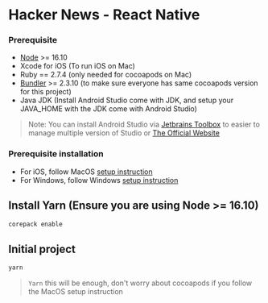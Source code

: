 # Hacker News - React Native

### Prerequisite

- [Node](https://nodejs.org/en/) >= 16.10
- Xcode for iOS (To run iOS on Mac)
- Ruby == 2.7.4 (only needed for cocoapods on Mac)
- [Bundler](https://bundler.io/) >= 2.3.10 (to make sure everyone has same cocoapods version for this project)
- Java JDK (Install Android Studio come with JDK, and setup your JAVA_HOME with the JDK come with Android Studio)

> Note: You can install Android Studio via [Jetbrains Toolbox](https://www.jetbrains.com/lp/toolbox/) to easier to manage multiple version of Studio or [The Official Website](https://developer.android.com/studio)

### Prerequisite installation

- For iOS, follow MacOS [setup instruction](./.docs/SETUP_MACOS.md)
- For Windows, follow Windows [setup instruction](./.docs/SETUP_WINDOWS.md)

## Install Yarn (Ensure you are using Node >= 16.10)

```sh
corepack enable
```

## Initial project

```sh
yarn
```
> `Yarn` this will be enough, don't worry about cocoapods if you follow the MacOS setup instruction
